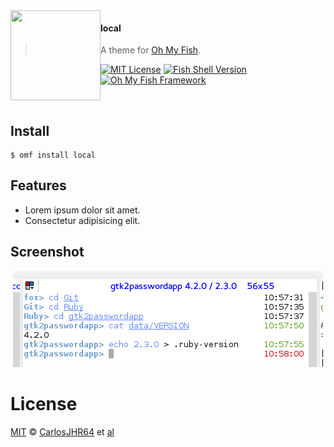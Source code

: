 <img src="https://cdn.rawgit.com/oh-my-fish/oh-my-fish/e4f1c2e0219a17e2c748b824004c8d0b38055c16/docs/logo.svg" align="left" width="144px" height="144px"/>

#### local
> A theme for [Oh My Fish][omf-link].

[![MIT License](https://img.shields.io/badge/license-MIT-007EC7.svg?style=flat-square)](/LICENSE)
[![Fish Shell Version](https://img.shields.io/badge/fish-v2.2.0-007EC7.svg?style=flat-square)](http://fishshell.com)
[![Oh My Fish Framework](https://img.shields.io/badge/Oh%20My%20Fish-Framework-007EC7.svg?style=flat-square)](https://www.github.com/oh-my-fish/oh-my-fish)

<br/>

## Install


```fish
$ omf install local
```

## Features

* Lorem ipsum dolor sit amet.
* Consectetur adipisicing elit.

## Screenshot

<p align="center">
<img src="local_theme.png">
</p>

# License

[MIT][mit] © [CarlosJHR64][author] et [al][contributors]


[mit]:            http://opensource.org/licenses/MIT
[author]:         http://github.com/carlosjhr64
[contributors]:   https://github.com/carlosjhr64/local/graphs/contributors
[omf-link]:       https://www.github.com/oh-my-fish/oh-my-fish

[license-badge]:  https://img.shields.io/badge/license-MIT-007EC7.svg?style=flat-square
